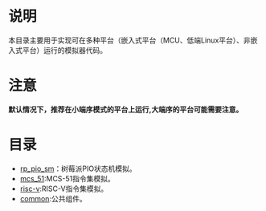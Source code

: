 # 说明

本目录主要用于实现可在多种平台（嵌入式平台（MCU、低端Linux平台）、非嵌入式平台）运行的模拟器代码。

# 注意

**默认情况下，推荐在小端序模式的平台上运行,大端序的平台可能需要注意。**

# 目录

- [rp_pio_sm](rp_pio_sm)：树莓派PIO状态机模拟。
- [mcs_51](mcs_51):MCS-51指令集模拟。
- [risc-v](risc-v):RISC-V指令集模拟。
- [common](common):公共组件。